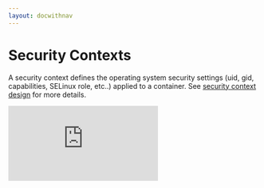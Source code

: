 ```yaml
---
layout: docwithnav
---
```

<!-- BEGIN MUNGE: UNVERSIONED_WARNING -->


<!-- END MUNGE: UNVERSIONED_WARNING -->

# Security Contexts

A security context defines the operating system security settings (uid, gid, capabilities, SELinux role, etc..) applied to a container. See [security context design](../design/security_context.md) for more details.


<!-- BEGIN MUNGE: GENERATED_ANALYTICS -->
[![Analytics](https://kubernetes-site.appspot.com/UA-36037335-10/GitHub/docs/user-guide/security-context.html?pixel)]()
<!-- END MUNGE: GENERATED_ANALYTICS -->

